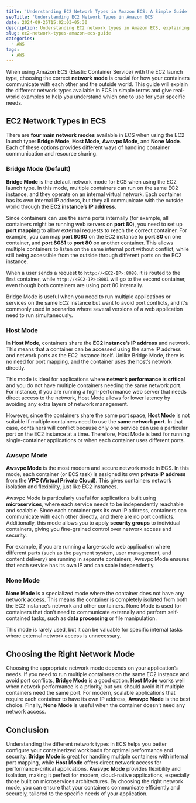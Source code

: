 ```yaml
---
title: 'Understanding EC2 Network Types in Amazon ECS: A Simple Guide'
seoTitle: 'Understanding EC2 Network Types in Amazon ECS'
date: 2024-09-25T15:02:03+05:30
description: Understanding EC2 network types in Amazon ECS, explaining Bridge, Host, Awsvpc, and None modes with real-world use cases and examples.
slug: ec2-network-types-amazon-ecs-guide
categories:
  - AWS
tags:
  - AWS
---
```

When using Amazon ECS (Elastic Container Service) with the EC2 launch type, choosing the correct **network mode** is crucial for how your containers communicate with each other and the outside world. This guide will explain the different network types available in ECS in simple terms and give real-world examples to help you understand which one to use for your specific needs.

## EC2 Network Types in ECS

There are **four main network modes** available in ECS when using the EC2 launch type: **Bridge Mode**, **Host Mode**, **Awsvpc Mode**, and **None Mode**. Each of these options provides different ways of handling container communication and resource sharing.

### Bridge Mode (Default)

**Bridge Mode** is the default network mode for ECS when using the EC2 launch type. In this mode, multiple containers can run on the same EC2 instance, and they operate on an internal virtual network. Each container has its own internal IP address, but they all communicate with the outside world through the **EC2 instance’s IP address**.

Since containers can use the same ports internally (for example, all containers might be running web servers on **port 80**), you need to set up **port mapping** to allow external requests to reach the correct container. For example, you can map **port 8080** on the EC2 instance to **port 80** on one container, and **port 8081** to **port 80** on another container. This allows multiple containers to listen on the same internal port without conflict, while still being accessible from the outside through different ports on the EC2 instance.

When a user sends a request to `http://<EC2-IP>:8080`, it is routed to the first container, while `http://<EC2-IP>:8081` will go to the second container, even though both containers are using port 80 internally.

Bridge Mode is useful when you need to run multiple applications or services on the same EC2 instance but want to avoid port conflicts, and it's commonly used in scenarios where several versions of a web application need to run simultaneously.

### Host Mode

In **Host Mode**, containers share the **EC2 instance’s IP address** and network. This means that a container can be accessed using the same IP address and network ports as the EC2 instance itself. Unlike Bridge Mode, there is no need for port mapping, and the container uses the host’s network directly.

This mode is ideal for applications where **network performance is critical** and you do not have multiple containers needing the same network port. For instance, if you are running a high-performance web server that needs direct access to the network, Host Mode allows for lower latency by avoiding any extra layers of network management.

However, since the containers share the same port space, **Host Mode** is not suitable if multiple containers need to use the **same network port**. In that case, containers will conflict because only one service can use a particular port on the EC2 instance at a time. Therefore, Host Mode is best for running single-container applications or when each container uses different ports.

### Awsvpc Mode

**Awsvpc Mode** is the most modern and secure network mode in ECS. In this mode, each container (or ECS task) is assigned its own **private IP address** from the **VPC (Virtual Private Cloud)**. This gives containers network isolation and flexibility, just like EC2 instances.

Awsvpc Mode is particularly useful for applications built using **microservices**, where each service needs to be independently reachable and scalable. Since each container gets its own IP address, containers can communicate with each other directly, and there are no port conflicts. Additionally, this mode allows you to apply **security groups** to individual containers, giving you fine-grained control over network access and security.

For example, if you are running a large-scale web application where different parts (such as the payment system, user management, and content delivery) are running in separate containers, Awsvpc Mode ensures that each service has its own IP and can scale independently.

### None Mode

**None Mode** is a specialized mode where the container does not have any network access. This means the container is completely isolated from both the EC2 instance’s network and other containers. None Mode is used for containers that don’t need to communicate externally and perform self-contained tasks, such as **data processing** or file manipulation.

This mode is rarely used, but it can be valuable for specific internal tasks where external network access is unnecessary.

## Choosing the Right Network Mode

Choosing the appropriate network mode depends on your application’s needs. If you need to run multiple containers on the same EC2 instance and avoid port conflicts, **Bridge Mode** is a good option. **Host Mode** works well when network performance is a priority, but you should avoid it if multiple containers need the same port. For modern, scalable applications that require each container to have its own IP address, **Awsvpc Mode** is the best choice. Finally, **None Mode** is useful when the container doesn’t need any network access.

## Conclusion

Understanding the different network types in ECS helps you better configure your containerized workloads for optimal performance and security. **Bridge Mode** is great for handling multiple containers with internal port mapping, while **Host Mode** offers direct network access for performance-critical applications. **Awsvpc Mode** provides flexibility and isolation, making it perfect for modern, cloud-native applications, especially those built on microservices architectures. By choosing the right network mode, you can ensure that your containers communicate efficiently and securely, tailored to the specific needs of your application.